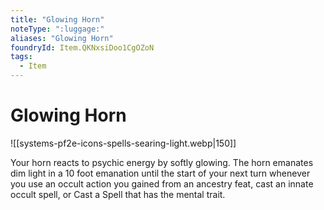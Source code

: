 ```yaml
---
title: "Glowing Horn"
noteType: ":luggage:"
aliases: "Glowing Horn"
foundryId: Item.QKNxsiDoo1CgOZoN
tags:
  - Item
---
```


# Glowing Horn
![[systems-pf2e-icons-spells-searing-light.webp|150]]

Your horn reacts to psychic energy by softly glowing. The horn emanates dim light in a 10 foot emanation until the start of your next turn whenever you use an occult action you gained from an ancestry feat, cast an innate occult spell, or Cast a Spell that has the mental trait.
